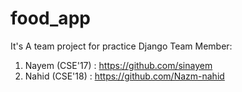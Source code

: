# food_app
It's A team project for practice Django
Team Member: 
1. Nayem (CSE'17) : https://github.com/sinayem
2. Nahid (CSE'18) : https://github.com/Nazm-nahid
